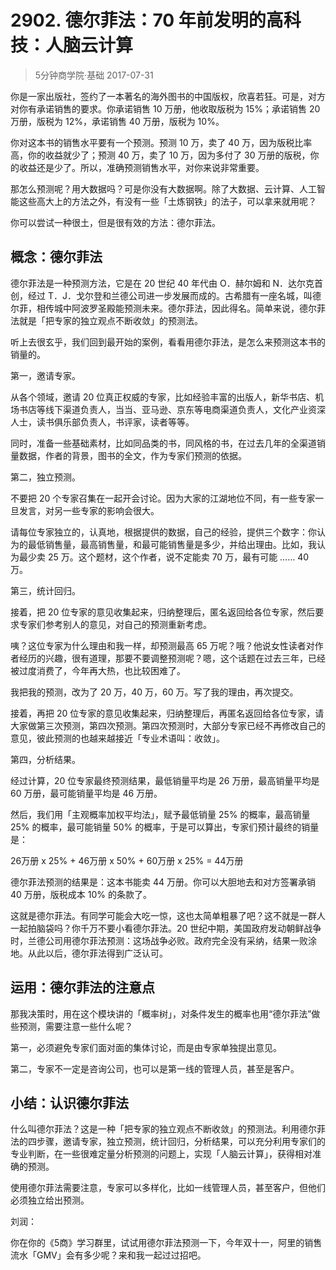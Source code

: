 # 2902. 德尔菲法：70 年前发明的高科技：人脑云计算
> 5分钟商学院·基础
2017-07-31

你是一家出版社，签约了一本著名的海外图书的中国版权，欣喜若狂。可是，对方对你有承诺销售的要求。你承诺销售 10 万册，他收取版税为 15%；承诺销售 20 万册，版税为 12%，承诺销售 40 万册，版税为 10%。

你对这本书的销售水平要有一个预测。预测 10 万，卖了 40 万，因为版税比率高，你的收益就少了；预测 40 万，卖了 10 万，因为多付了 30 万册的版税，你的收益还是少了。所以，准确预测销售水平，对你来说非常重要。

那怎么预测呢？用大数据吗？可是你没有大数据啊。除了大数据、云计算、人工智能这些高大上的方法之外，有没有一些「土炼钢铁」的法子，可以拿来就用呢？

你可以尝试一种很土，但是很有效的方法：德尔菲法。

## 概念：德尔菲法
德尔菲法是一种预测方法，它是在 20 世纪 40 年代由 O．赫尔姆和 N．达尔克首创，经过 T．J．戈尔登和兰德公司进一步发展而成的。古希腊有一座名城，叫德尔菲，相传城中阿波罗圣殿能预测未来。德尔菲法，因此得名。简单来说，德尔菲法就是「把专家的独立观点不断收敛」的预测法。

听上去很玄乎，我们回到最开始的案例，看看用德尔菲法，是怎么来预测这本书的销量的。

第一，邀请专家。

从各个领域，邀请 20 位真正权威的专家，比如经验丰富的出版人，新华书店、机场书店等线下渠道负责人，当当、亚马逊、京东等电商渠道负责人，文化产业资深人士，读书俱乐部负责人，书评家，读者等等。

同时，准备一些基础素材，比如同品类的书，同风格的书，在过去几年的全渠道销量数据，作者的背景，图书的全文，作为专家们预测的依据。

第二，独立预测。

不要把 20 个专家召集在一起开会讨论。因为大家的江湖地位不同，有一些专家一旦发言，对另一些专家的影响会很大。

请每位专家独立的，认真地，根据提供的数据，自己的经验，提供三个数字：你认为的最低销售量，最高销售量，和最可能销售量是多少，并给出理由。比如，我认为最少卖 25 万。这个题材，这个作者，说不定能卖 70 万，最有可能 …… 40 万。

第三，统计回归。

接着，把 20 位专家的意见收集起来，归纳整理后，匿名返回给各位专家，然后要求专家们参考别人的意见，对自己的预测重新考虑。

咦？这位专家为什么理由和我一样，却预测最高 65 万呢？哦？他说女性读者对作者经历的兴趣，很有道理，那要不要调整预测呢？嗯，这个话题在过去三年，已经被过度消费了，今年再大热，也比较困难了。

我把我的预测，改为了 20 万，40 万，60 万。写了我的理由，再次提交。

接着，再把 20 位专家的意见收集起来，归纳整理后，再匿名返回给各位专家，请大家做第三次预测，第四次预测。第四次预测时，大部分专家已经不再修改自己的意见，彼此预测的也越来越接近「专业术语叫：收敛」。

第四，分析结果。

经过计算，20 位专家最终预测结果，最低销量平均是 26 万册，最高销量平均是 60 万册，最可能销量平均是 46 万册。

然后，我们用「主观概率加权平均法」，赋予最低销量 25% 的概率，最高销量 25% 的概率，最可能销量 50% 的概率，于是可以算出，专家们预计最终的销量是：

26万册 x 25% + 46万册 x 50% + 60万册 x 25% = 44万册

德尔菲法预测的结果是：这本书能卖 44 万册。你可以大胆地去和对方签署承销 40 万册，版税成本 10% 的条款了。

这就是德尔菲法。有同学可能会大吃一惊，这也太简单粗暴了吧？这不就是一群人一起拍脑袋吗？你千万不要小看德尔菲法。20 世纪中期，美国政府发动朝鲜战争时，兰德公司用德尔菲法预测：这场战争必败。政府完全没有采纳，结果一败涂地。从此以后，德尔菲法得到广泛认可。

## 运用：德尔菲法的注意点
那我决策时，用在这个模块讲的「概率树」，对条件发生的概率也用“德尔菲法”做些预测，需要注意一些什么呢？

第一，必须避免专家们面对面的集体讨论，而是由专家单独提出意见。

第二，专家不一定是咨询公司，也可以是第一线的管理人员，甚至是客户。

## 小结：认识德尔菲法
什么叫德尔菲法？这是一种「把专家的独立观点不断收敛」的预测法。利用德尔菲法的四步骤，邀请专家，独立预测，统计回归，分析结果，可以充分利用专家们的专业判断，在一些很难定量分析预测的问题上，实现「人脑云计算」，获得相对准确的预测。

使用德尔菲法需要注意，专家可以多样化，比如一线管理人员，甚至客户，但他们必须独立给出预测。

刘润：

你在你的《5商》学习群里，试试用德尔菲法预测一下，今年双十一，阿里的销售流水「GMV」会有多少呢？来和我一起过过招吧。
